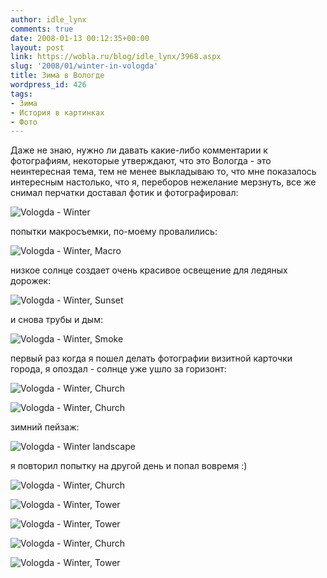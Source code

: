 ```yaml
---
author: idle_lynx
comments: true
date: 2008-01-13 00:12:35+00:00
layout: post
link: https://wobla.ru/blog/idle_lynx/3968.aspx
slug: '2008/01/winter-in-vologda'
title: Зима в Вологде
wordpress_id: 426
tags:
- Зима
- История в картинках
- Фото
---
```


Даже не знаю, нужно ли давать какие-либо комментарии к фотографиям, некоторые утверждают, что это Вологда - это неинтересная тема, тем не менее выкладываю то, что мне показалось интересным настолько, что я, переборов нежелание мерзнуть, все же снимал перчатки доставал фотик и фотографировал:

![Vologda - Winter](images/2008/02/6528321b-5295-4fc3-81c3-0b5cfa32d8d5.jpg)

попытки макросъемки, по-моему провалились:

![Vologda - Winter, Macro](images/2008/02/64045fd5-de6d-4708-ae47-095521552610.jpg)

низкое солнце создает очень красивое освещение для ледяных дорожек:

![Vologda - Winter, Sunset](images/2008/02/0b0cec25-bd0c-4979-b156-ea34d102014f.jpg)

и снова трубы и дым:

![Vologda - Winter, Smoke](images/2008/02/d517ef47-6502-4915-a88a-5d657b2c1183.jpg)

первый раз когда я пошел делать фотографии визитной карточки города, я опоздал - солнце уже ушло за горизонт:

![Vologda - Winter, Church](images/2008/02/5d2b9e64-443a-4c6c-9909-fedc9085f088.jpg)

![Vologda - Winter, Church](images/2008/02/02464662-718e-401b-adc8-f2993cf3d70a.jpg)

зимний пейзаж:

![Vologda - Winter landscape](images/2008/02/006f269c-9389-4438-a617-d0514270082f.jpg)

я повторил попытку на другой день и попал вовремя :)

![Vologda - Winter, Church](images/2008/02/ab8573ae-09f8-404a-9dfb-7a60f33023d4.jpg)

![Vologda - Winter, Tower](images/2008/02/c1b76ba3-1aba-4508-8ab1-5821bf59045b.jpg)

![Vologda - Winter, Tower](images/2008/02/6bb3bc14-8f10-4cab-bef9-aa1b914a9005.jpg)

![Vologda - Winter, Church](images/2008/02/64b4197e-edd0-4dca-839c-119ba2a0f912.jpg)

![Vologda - Winter, Tower](images/2008/02/7b87bc9b-bb39-4c33-854e-826c672ca73f.jpg)
